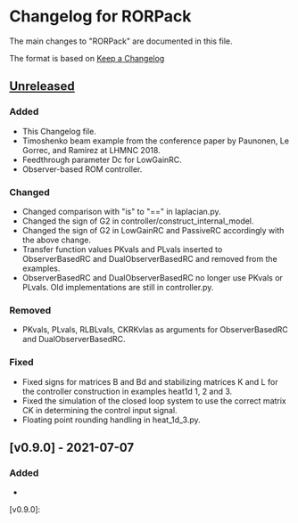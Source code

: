 # Changelog for RORPack

The main changes to "RORPack" are documented in this file.

The format is based on [Keep a Changelog](https://keepachangelog.com/en/1.0.0/)

## [Unreleased]

### Added 

- This Changelog file.
- Timoshenko beam example from the conference paper by Paunonen, Le Gorrec, and Ramirez at LHMNC 2018.
- Feedthrough parameter Dc for LowGainRC.
- Observer-based ROM controller. 

### Changed

- Changed comparison with "is" to "==" in laplacian.py.
- Changed the sign of G2 in controller/construct_internal_model.
- Changed the sign of G2 in LowGainRC and PassiveRC accordingly with the above change.
- Transfer function values PKvals and PLvals inserted to ObserverBasedRC and DualObserverBasedRC and removed from the examples.
- ObserverBasedRC and DualObserverBasedRC no longer use PKvals or PLvals. Old implementations are still in controller.py.

### Removed

- PKvals, PLvals, RLBLvals, CKRKvlas as arguments for ObserverBasedRC and DualObserverBasedRC.

### Fixed

- Fixed signs for matrices B and Bd and stabilizing matrices K and L for the controller construction in examples heat1d 1, 2 and 3.
- Fixed the simulation of the closed loop system to use the correct matrix CK in determining the control input signal.
- Floating point rounding handling in heat_1d_3.py.

## [v0.9.0] - 2021-07-07

### Added 

- 

[unreleased]: https://github.com/lassipau/rorpack/tree/dev
[v0.9.0]: 

